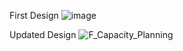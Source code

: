 First Design
![image](https://github.com/user-attachments/assets/28218466-6b8b-4cac-baf2-3391dea627b4)


Updated Design
![F_Capacity_Planning](https://github.com/user-attachments/assets/7115bb04-d1c3-483e-a254-d82ff3a8a0de)


